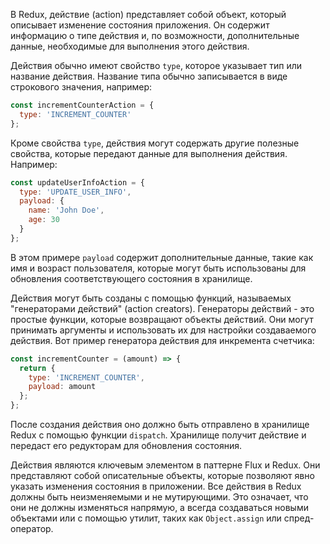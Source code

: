 В Redux, действие (action) представляет собой объект, который описывает изменение состояния приложения. Он содержит информацию о типе действия и, по возможности, дополнительные данные, необходимые для выполнения этого действия. 

Действия обычно имеют свойство `type`, которое указывает тип или название действия. Название типа обычно записывается в виде строкового значения, например:

```javascript
const incrementCounterAction = {
  type: 'INCREMENT_COUNTER'
};
```

Кроме свойства `type`, действия могут содержать другие полезные свойства, которые передают данные для выполнения действия. Например:

```javascript
const updateUserInfoAction = {
  type: 'UPDATE_USER_INFO',
  payload: {
    name: 'John Doe',
    age: 30
  }
};
```

В этом примере `payload` содержит дополнительные данные, такие как имя и возраст пользователя, которые могут быть использованы для обновления соответствующего состояния в хранилище.

Действия могут быть созданы с помощью функций, называемых "генераторами действий" (action creators). Генераторы действий - это простые функции, которые возвращают объекты действий. Они могут принимать аргументы и использовать их для настройки создаваемого действия. Вот пример генератора действия для инкремента счетчика:

```javascript
const incrementCounter = (amount) => {
  return {
    type: 'INCREMENT_COUNTER',
    payload: amount
  };
};
```

После создания действия оно должно быть отправлено в хранилище Redux с помощью функции `dispatch`. Хранилище получит действие и передаст его редукторам для обновления состояния.

Действия являются ключевым элементом в паттерне Flux и Redux. Они представляют собой описательные объекты, которые позволяют явно указать изменения состояния в приложении. Все действия в Redux должны быть неизменяемыми и не мутирующими. Это означает, что они не должны изменяться напрямую, а всегда создаваться новыми объектами или с помощью утилит, таких как `Object.assign` или спред-оператор.